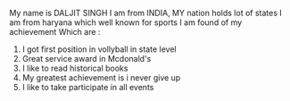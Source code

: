 My name is DALJIT SINGH
I  am from INDIA, MY nation holds lot of states I am from haryana which well known for sports
I am found of my achievement 
Which are : 

1.  I got first position in vollyball in state level
2.  Great service award in Mcdonald's
3.  I like to read historical books
4.  My greatest achievement is i never give up 
5.  I like to take participate in all events 
